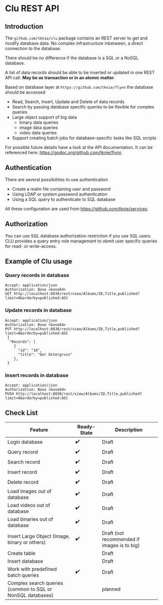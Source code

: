 # Clu REST API

## Introduction

The `github.com/tknie/clu` package contains an REST server to get and modify database data.
No complex infrastructure inbetween, a direct connection to the database.

There should be no difference if the database is a SQL or a NoSQL database.

A list of data records should be able to be inserted or updated in one REST API call.
**May be as transaction or in an atomic matter**.

Based on database layer at `https://github.com/tknie/flynn` the database should be accessed

* Read, Search, Insert, Update and Delete of data records
* Search by passing database specific queries to be flexible for complex queries
* Large object support of big data
  * binary data queries
  * image data queries
  * video data queries
* Support creating batch jobs for database-specific tasks like SQL scripts

For possible future details have a look at the API documentation. It can be referenced here: <https://godoc.org/github.com/tknie/flynn>

## Authentication

There are several possibilities to use authentication

* Create a realm file containing user and password
* Using LDAP or system password authentication
* Using a SQL query to authenticate to SQL database

All these configuration are used from <https://github.com/tknie/services>.

## Authorization

You can use SQL database authorization restriction if you use SQL users.
CLU provides a query entry role management to obmit user specific queries for read- or write-access.

## Example of Clu usage

### Query records in database

```http
Accept: application/json
Authorization: Base <base64>
GET http://localhost:8030/rest/view/Albums/ID,Title,published?limit=0&orderby=published:ASC
```

### Update records in database

```http
Accept: application/json
Authorization: Base <base64>
PUT http://localhost:8030/rest/view/Albums/ID,Title,published?limit=0&orderby=published:ASC
 {
  "Records": [
    {
      "id": "18",
      "title": "Der Ostergruss"
    },
 }
```

### Insert records in database

```http
Accept: application/json
Authorization: Base <base64>
PUSH http://localhost:8030/rest/view/Albums/ID,Title,published?limit=0&orderby=published:ASC
```

## Check List

Feature | Ready-State | Description
---------|----------|---------
 Login database | :heavy_check_mark: | Draft
 Query record | :heavy_check_mark: | Draft
 Search record | :heavy_check_mark: | Draft
 Insert record | :heavy_check_mark: | Draft
 Delete record | :heavy_check_mark: | Draft
 Load images out of database | :heavy_check_mark: | Draft
 Load videos out of database | :heavy_check_mark: | Draft
 Load binaries out of database |:heavy_check_mark: | Draft
 Insert Large Object (Image, binary or others) | :heavy_check_mark: | Draft (not recommended if images is to big)
 Create table |  | Draft
 Insert database |  | Draft
 Work with predefined batch queries | :heavy_check_mark: | Draft
 Complex search queries (common to SQL or NonSQL databases) |  | planned
